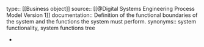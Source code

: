 type:: [[Business object]]
source:: [[@Digital Systems Engineering Process Model Version 1]]
documentation:: Definition of the functional boundaries of the system and the functions the system must perform.
synonyms:: system functionality, system functions tree

-